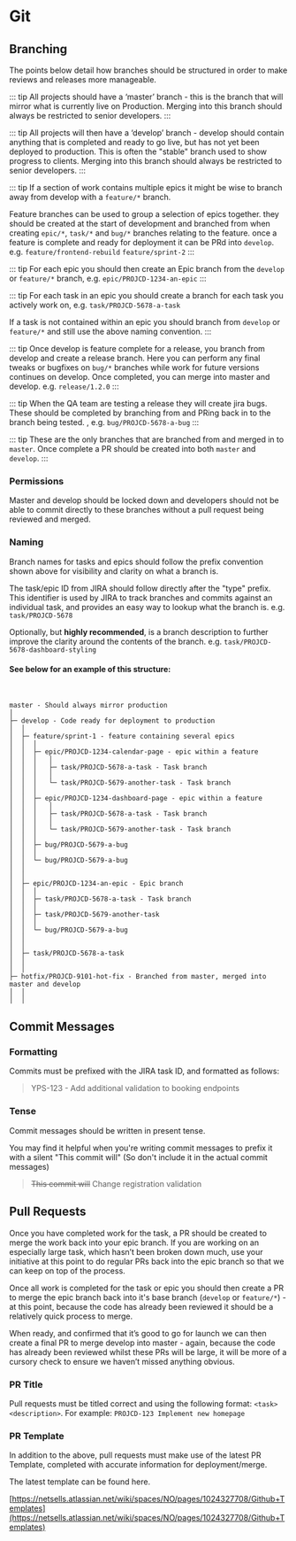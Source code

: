 # Git

## Branching

The points below detail how branches should be structured in order to make reviews and releases more manageable.

::: tip <badge text="master" type="tip" vertical="middle"/> <badge text="restricted" type="error" vertical="middle"/>
All projects should have a ‘master’ branch - this is the branch that will mirror what is currently live on Production. Merging into this branch should always be restricted to senior developers. 
:::

::: tip <badge text="develop" type="tip" vertical="middle"/> <badge text="restricted" type="error" vertical="middle"/>
All projects will then have a ‘develop’ branch - develop should contain anything that is completed and ready to go live, but has not yet been deployed to production. This is often the "stable" branch used to show progress to clients. Merging into this branch should always be restricted to senior developers.
:::

::: tip <badge text="feature/*" type="tip" vertical="middle"/> <badge text="web only" type="warning" vertical="middle"/>
If a section of work contains multiple epics it might be wise to branch away from develop with a `feature/*` branch. 

Feature branches can be used to group a selection of epics together. they should be created at the start of development and branched from when creating `epic/*`, `task/*` and `bug/*` branches relating to the feature. once a feature is complete and ready for deployment it can be PRd into `develop`. e.g. `feature/frontend-rebuild` `feature/sprint-2` 
:::

::: tip <badge text="epic/*" type="tip" vertical="middle"/>
For each epic you should then create an Epic branch from the `develop` or `feature/*` branch, e.g. `epic/PROJCD-1234-an-epic`
:::

::: tip <badge text="task/*" type="tip" vertical="middle"/>
For each task in an epic you should create a branch for each task you actively work on, e.g. `task/PROJCD-5678-a-task` 

If a task is not contained within an epic you should branch from `develop` or `feature/*` and still use the above naming convention.
:::

::: tip <badge text="release/*" type="tip" vertical="middle"/> <badge text="mobile only" type="warning" vertical="middle"/>
Once develop is feature complete for a release, you branch from develop and create a release branch. Here you can perform any final tweaks or bugfixes on `bug/*` branches while work for future versions continues on develop. Once completed, you can merge into master and develop. e.g. `release/1.2.0`
:::

::: tip <badge text="bug/*" type="tip" vertical="middle"/>
When the QA team are testing a release they will create jira bugs. These should be completed by branching from and PRing back in to the branch being tested. , e.g. `bug/PROJCD-5678-a-bug` 
:::

::: tip <badge text="hotfix/*" type="tip" vertical="middle"/>
These are the only branches that are branched from and merged in to `master`. Once complete a PR should be created into both `master` and `develop`.
:::


### Permissions

Master and develop should be locked down and developers should not be able to commit directly to these branches without a pull request being reviewed and merged.

### Naming

Branch names for tasks and epics should follow the prefix convention shown above for visibility and clarity on what a branch is.

The task/epic ID from JIRA should follow directly after the "type" prefix. This identifier is used by JIRA to track branches and commits against an individual task, and provides an easy way to lookup what the branch is.
e.g. `task/PROJCD-5678`

Optionally, but **highly recommended**, is a branch description to further improve the clarity around the contents of the branch.
e.g. `task/PROJCD-5678-dashboard-styling`

#### See below for an example of this structure:
<br>
<spoiler>

```
master - Should always mirror production
│
├─ develop - Code ready for deployment to production
│  │  
│  ├─ feature/sprint-1 - feature containing several epics
│  │  │ 
│  │  ├─ epic/PROJCD-1234-calendar-page - epic within a feature
│  │  │   │ 
│  │  │   ├─ task/PROJCD-5678-a-task - Task branch
│  │  │   │ 
│  │  │   └─ task/PROJCD-5679-another-task - Task branch
│  │  │   
│  │  ├─ epic/PROJCD-1234-dashboard-page - epic within a feature
│  │  │   │ 
│  │  │   ├─ task/PROJCD-5678-a-task - Task branch
│  │  │   │ 
│  │  │   └─ task/PROJCD-5679-another-task - Task branch
│  │  │   
│  │  ├─ bug/PROJCD-5679-a-bug
│  │  │   
│  │  └─ bug/PROJCD-5679-a-bug
│  │  
│  │  
│  ├─ epic/PROJCD-1234-an-epic - Epic branch
│  │  │ 
│  │  ├─ task/PROJCD-5678-a-task - Task branch
│  │  │ 
│  │  ├─ task/PROJCD-5679-another-task
│  │  │ 
│  │  └─ bug/PROJCD-5679-a-bug
│  │ 
│  │ 
│  ├─ task/PROJCD-5678-a-task
│  │ 
│  │ 
├─ hotfix/PROJCD-9101-hot-fix - Branched from master, merged into master and develop
│  │ 
│  │ 
``` 

</spoiler>

## Commit Messages
### Formatting
Commits must be prefixed with the JIRA task ID, and formatted as follows:

>YPS-123 - Add additional validation to booking endpoints

### Tense
Commit messages should be written in present tense.

You may find it helpful when you're writing commit messages to prefix it with a silent "This commit will" (So don't include it in the actual commit messages)

>~~This commit will~~ Change registration validation

## Pull Requests

Once you have completed work for the task, a PR should be created to merge the work back into your epic branch. If you are working on an especially large task, which hasn’t been broken down much, use your initiative at this point to do regular PRs back into the epic branch so that we can keep on top of the process.

Once all work is completed for the task or epic you should then create a PR to merge the epic branch back into it's base branch (`develop` or `feature/*`) - at this point, because the code has already been reviewed it should be a relatively quick process to merge.

When ready, and confirmed that it’s good to go for launch we can then create a final PR to merge develop into master - again, because the code has already been reviewed whilst these PRs will be large, it will be more of a cursory check to ensure we haven’t missed anything obvious.

### PR Title
Pull requests must be titled correct and using the following format: `<task> <description>`. For example: `PROJCD-123 Implement new homepage`

### PR Template
In addition to the above, pull requests must make use of the latest PR Template, completed with accurate information for deployment/merge.

The latest template can be found here. 

[https://netsells.atlassian.net/wiki/spaces/NO/pages/1024327708/Github+Templates](https://netsells.atlassian.net/wiki/spaces/NO/pages/1024327708/Github+Templates)

